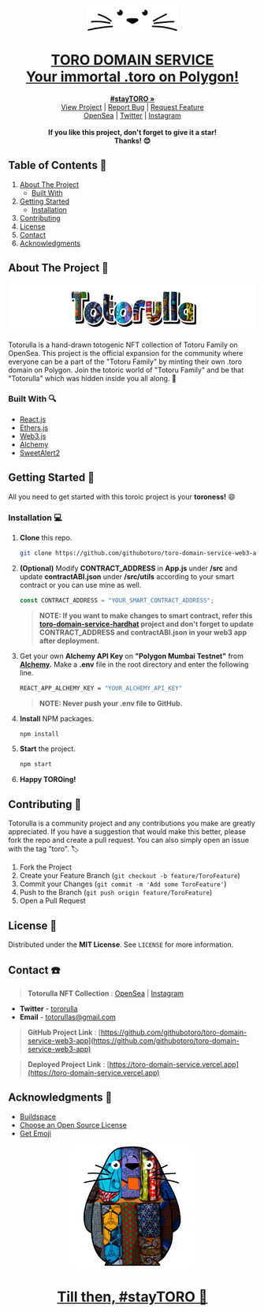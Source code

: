 <!-- PROJECT HEADER -->

<br />
<div align="center">
  <a href="https://toro-domain-service.vercel.app/">
    <img src="images/logo.png" alt="logo" height="50">
    <h1>TORO DOMAIN SERVICE <br/>Your immortal .toro on Polygon!</h1>
  </a>
  
  <p align="center">
    <a href="https://toro-domain-service.vercel.app/"><strong>#stayTORO »</strong></a>
    <br />
    <a href="https://toro-domain-service.vercel.app/">View Project</a>
    |
    <a href="https://github.com/githubotoro/toro-domain-service-web3-app/issues">Report Bug</a>
    |
    <a href="https://github.com/githubotoro/toro-domain-service-web3-app/issues">Request Feature</a>
    <br/>
    <a href="https://opensea.io/collection/totorulla">OpenSea</a>
    |
    <a href="https://twitter.com/totorulla">Twitter</a>
    |
    <a href="https://www.instagram.com/totorulla/">Instagram</a> <br/> <br/>
    <b>If you like this project, don't forget to give it a star! <br/> Thanks! 😊</b>
  </p>
  
</div>

<!-- PROJECT HEADER -->

<!-- TABLE OF CONTENTS -->

## Table of Contents 📌

  <ol>
    <li>
      <a href="#about-the-project">About The Project</a>
      <ul>
        <li><a href="#built-with">Built With</a></li>
      </ul>
    </li>
    <li>
      <a href="#getting-started">Getting Started</a>
      <ul>
        <li><a href="#installation">Installation</a></li>
      </ul>
    </li>
    <li><a href="#contributing">Contributing</a></li>
    <li><a href="#license">License</a></li>
    <li><a href="#contact">Contact</a></li>
    <li><a href="#acknowledgements">Acknowledgments</a></li>
  </ol>

<!-- ABOUT THE PROJECT -->

<a name="about-the-project"></a>

## About The Project 📝

<div align="center">
<a href="https://opensea.io/collection/totorulla">
    <img src="images/totorulla-title.png" alt="logo" height="100">
</a>
</div>

Totorulla is a hand-drawn totogenic NFT collection of Totoru Family on OpenSea. This project is the official expansion for the community where everyone can be a part of the "Totoru Family" by minting their own .toro domain on Polygon. Join the totoric world of "Totoru Family" and be that "Totorulla" which was hidden inside you all along. 👀

<!-- ABOUT THE PROJECT -->

<!-- BUILT WITH -->

<a name="built-with"></a>

### Built With 🔍

-   [React.js](https://reactjs.org/)
-   [Ethers.js](https://docs.ethers.io/v5/)
-   [Web3.js](https://web3js.readthedocs.io/en/v1.7.0/)
-   [Alchemy](https://www.alchemy.com/)
-   [SweetAlert2](https://sweetalert2.github.io/)

<!-- BUILT WITH -->

<!-- GETTING STARTED -->

<a name="getting-started"></a>

## Getting Started 🚀

All you need to get started with this toroic project is your **toroness!** 😄

<a name="installation"></a>

### Installation 💻

1.  **Clone** this repo.
    ```sh
    git clone https://github.com/githubotoro/toro-domain-service-web3-app.git
    ```
2.  **(Optional)** Modify **CONTRACT_ADDRESS** in **App.js** under **/src** and update **contractABI.json** under **/src/utils** according to your smart contract or you can use mine as well.

    ```js
    const CONTRACT_ADDRESS = "YOUR_SMART_CONTRACT_ADDRESS";
    ```

    > **NOTE: If you want to make changes to smart contract, refer this **[toro-domain-service-hardhat](https://github.com/totorulla/toro-domain-service-hardhat)** project and don't forget to update CONTRACT_ADDRESS and contractABI.json in your web3 app after deployment.**

3.  Get your own **Alchemy API Key** on **"Polygon Mumbai Testnet"** from **[Alchemy](https://www.alchemy.com/).** Make a **.env** file in the root directory and enter the following line.

    ```sh
    REACT_APP_ALCHEMY_KEY = "YOUR_ALCHEMY_API_KEY"
    ```

    > **NOTE: Never push your .env file to GitHub.**

4.  **Install** NPM packages.
    ```sh
    npm install
    ```
5.  **Start** the project.

    ```sh
    npm start
    ```

6.  **Happy TOROing!**

<!-- GETTING STARTED -->

<!-- CONTRIBUTING -->

<a name="contributing"></a>

## Contributing 🤝

Totorulla is a community project and any contributions you make are greatly appreciated. If you have a suggestion that would make this better, please fork the repo and create a pull request. You can also simply open an issue with the tag "toro". 🏷

1. Fork the Project
2. Create your Feature Branch (`git checkout -b feature/ToroFeature`)
3. Commit your Changes (`git commit -m 'Add some ToroFeature'`)
4. Push to the Branch (`git push origin feature/ToroFeature`)
5. Open a Pull Request

<!-- CONTRIBUTING -->

<!-- LICENSE -->

<a name="license"></a>

## License 📃

Distributed under the **MIT License**. See `LICENSE` for more information.

<!-- LICENSE -->

<!-- CONTACT -->

<a name="contact"></a>

## Contact ☎️

> **Totorulla NFT Collection** : [OpenSea](https://opensea.io/collection/totorulla) | [Instagram](https://www.instagram.com/totorulla/)

-   **Twitter** - [tororulla](https://twitter.com/totorulla)
-   **Email** - totorullas@gmail.com

> **GitHub Project Link** : [https://github.com/githubotoro/toro-domain-service-web3-app](https://github.com/githubotoro/toro-domain-service-web3-app)

> **Deployed Project Link** : [https://toro-domain-service.vercel.app](https://toro-domain-service.vercel.app)

<!-- CONTACT -->

<!-- ACKNOWLEDGMENTS -->

<a name="acknowledgements"></a>

## Acknowledgments 🙌

-   [Buildspace](https://buildspace.so/)
-   [Choose an Open Source License](https://choosealicense.com)
-   [Get Emoji](https://getemoji.com/)

<!-- ACKNOWLEDGMENTS -->

<div align="center">
  <a href="https://opensea.io/collection/totorulla">
    <img src="images/totorulla-character-icon.png" alt="logo" width="250" height="250">
    <h1>Till then, #stayTORO 👋</h1>
  </a>
</div>
